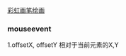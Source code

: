 [彩虹画笔绘画](https://github.com/soyaine/JavaScript30/tree/master/08%20-%20Fun%20with%20HTML5%20Canvas)
### mouseevent
1.offsetX, offsetY  相对于当前元素的X,Y